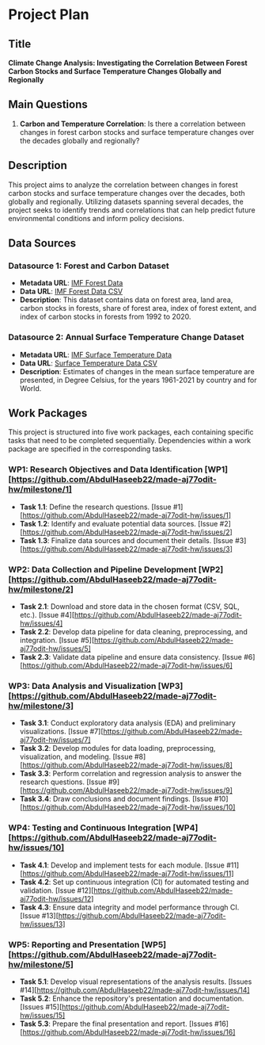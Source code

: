 # Project Plan

## Title

**Climate Change Analysis: Investigating the Correlation Between Forest Carbon Stocks and Surface Temperature Changes Globally and Regionally**

## Main Questions

1. **Carbon and Temperature Correlation**: Is there a correlation between changes in forest carbon stocks and surface temperature changes over the decades globally and regionally?

## Description

This project aims to analyze the correlation between changes in forest carbon stocks and surface temperature changes over the decades, both globally and regionally. Utilizing datasets spanning several decades, the project seeks to identify trends and correlations that can help predict future environmental conditions and inform policy decisions.

## Data Sources

### Datasource 1: Forest and Carbon Dataset

- **Metadata URL**: [IMF Forest Data](https://climatedata.imf.org/datasets/66dad9817da847b385d3b2323ce1be57/about)
- **Data URL**: [IMF Forest Data CSV](https://opendata.arcgis.com/datasets/66dad9817da847b385d3b2323ce1be57_0.csv)
- **Description**: This dataset contains data on forest area, land area, carbon stocks in forests, share of forest area, index of forest extent, and index of carbon stocks in forests from 1992 to 2020.

### Datasource 2: Annual Surface Temperature Change Dataset

- **Metadata URL**: [ IMF Surface Temperature Data](https://climatedata.imf.org/datasets/4063314923d74187be9596f10d034914/about)
- **Data URL**: [Surface Temperature Data CSV](https://opendata.arcgis.com/datasets/4063314923d74187be9596f10d034914_0.csv)
- **Description**: Estimates of changes in the mean surface temperature are presented, in Degree Celsius, for the years 1961-2021 by country and for World.

## Work Packages

This project is structured into five work packages, each containing specific tasks that need to be completed sequentially. Dependencies within a work package are specified in the corresponding tasks.

### WP1: Research Objectives and Data Identification [WP1][https://github.com/AbdulHaseeb22/made-aj77odit-hw/milestone/1]

- **Task 1.1**: Define the research questions. [Issue #1][https://github.com/AbdulHaseeb22/made-aj77odit-hw/issues/1]
- **Task 1.2**: Identify and evaluate potential data sources. [Issue #2][https://github.com/AbdulHaseeb22/made-aj77odit-hw/issues/2]
- **Task 1.3**: Finalize data sources and document their details. [Issue #3][https://github.com/AbdulHaseeb22/made-aj77odit-hw/issues/3]

### WP2: Data Collection and Pipeline Development [WP2][https://github.com/AbdulHaseeb22/made-aj77odit-hw/milestone/2]

- **Task 2.1**: Download and store data in the chosen format (CSV, SQL, etc.). [Issue #4][https://github.com/AbdulHaseeb22/made-aj77odit-hw/issues/4]
- **Task 2.2**: Develop data pipeline for data cleaning, preprocessing, and integration. [Issue #5][https://github.com/AbdulHaseeb22/made-aj77odit-hw/issues/5]
- **Task 2.3**: Validate data pipeline and ensure data consistency. [Issue #6][https://github.com/AbdulHaseeb22/made-aj77odit-hw/issues/6]

### WP3: Data Analysis and Visualization [WP3][https://github.com/AbdulHaseeb22/made-aj77odit-hw/milestone/3]

- **Task 3.1**: Conduct exploratory data analysis (EDA) and preliminary visualizations. [Issue #7][https://github.com/AbdulHaseeb22/made-aj77odit-hw/issues/7]
- **Task 3.2**: Develop modules for data loading, preprocessing, visualization, and modeling. [Issue #8][https://github.com/AbdulHaseeb22/made-aj77odit-hw/issues/8]
- **Task 3.3**: Perform correlation and regression analysis to answer the research questions. [Issue #9][https://github.com/AbdulHaseeb22/made-aj77odit-hw/issues/9]
- **Task 3.4**: Draw conclusions and document findings. [Issue #10][https://github.com/AbdulHaseeb22/made-aj77odit-hw/issues/10]

### WP4: Testing and Continuous Integration [WP4][https://github.com/AbdulHaseeb22/made-aj77odit-hw/issues/10]

- **Task 4.1**: Develop and implement tests for each module. [Issue #11][https://github.com/AbdulHaseeb22/made-aj77odit-hw/issues/11]
- **Task 4.2**: Set up continuous integration (CI) for automated testing and validation. [Issue #12][https://github.com/AbdulHaseeb22/made-aj77odit-hw/issues/12]
- **Task 4.3**: Ensure data integrity and model performance through CI. [Issue #13][https://github.com/AbdulHaseeb22/made-aj77odit-hw/issues/13]

### WP5: Reporting and Presentation [WP5][https://github.com/AbdulHaseeb22/made-aj77odit-hw/milestone/5]

- **Task 5.1**: Develop visual representations of the analysis results. [Issues #14][https://github.com/AbdulHaseeb22/made-aj77odit-hw/issues/14]
- **Task 5.2**: Enhance the repository's presentation and documentation. [Issues #15][https://github.com/AbdulHaseeb22/made-aj77odit-hw/issues/15]
- **Task 5.3**: Prepare the final presentation and report. [Issues #16][https://github.com/AbdulHaseeb22/made-aj77odit-hw/issues/16]
